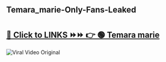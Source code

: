 
 ## Temara_marie-Only-Fans-Leaked

# <h2><a href="https://clipsfans.com/Temara_marie&ref=git">🔗 Click to LINKS ⏩⏩ 👉 🟢 Temara marie </a></h2>

<a href="https://clipsfans.com/Temara_marie&ref=git" rel="nofollow" data-target="animated-image.originalLink"><img src="https://i.ibb.co.com/xMMVF88/686577567.gif" alt="Viral Video Original" style="max-width: 100%; display: inline-block;" data-target="animated-image.originalImage"></a>
